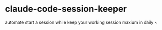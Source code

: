 # claude-code-session-keeper
automate start a session while keep your working session maxium in daily ~
